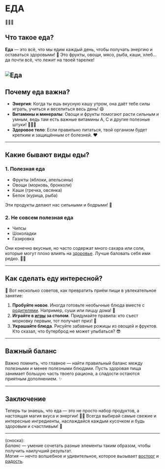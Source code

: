 # **ЕДА**
🍗🥗🍜

## Что такое еда?
**Еда** — это всё, что мы едим каждый день, чтобы получать энергию и оставаться здоровыми! 💪 Это фрукты, овощи, мясо, рыба, каши, хлеб... да почти всё, что лежит на твоей тарелке!

![Еда](https://github.com/MaratS2435/2025_kidbook/blob/generator/WORK/life/happiness/pictures/%D0%B5%D0%B4%D0%B0.png)
---

## Почему еда важна?
- **Энергия**: Когда ты ешь вкусную кашу утром, она даёт тебе силы играть, учиться и веселиться весь день! 😄
- **Витамины и минералы**: Овощи и фрукты помогают расти сильным и умным, ведь там есть важные витамины A, C и другие полезные штуки! 🌱🧅‍♂️
- **Здоровое тело**: Если правильно питаться, твой организм будет крепким и защищённым от болезней. ❤️

---

## Какие бывают виды еды?
### 1. **Полезная еда**
   - Фрукты (яблоки, апельсины)
   - Овощи (морковь, брокколи)
   - Каши (гречка, овсянка)
   - Белок (курица, рыба)
   
   Эти продукты делают нас сильными и бодрыми! 🚀

### 2. **Не совсем полезная еда**
   - Чипсы
   - Шоколадки
   - Газировка
   
   Они конечно вкусные, но часто содержат много сахара или соли, которые могут плохо влиять на [здоровье](Спорт.md). Лучше баловать себя ими редко. 🍫🍟

---

## Как сделать еду интересной?
🔆 Вот несколько советов, как превратить приём пищи в увлекательное занятие:

1. **Пробуйте новое**. Иногда готовьте необычные блюда вместе с [родителями](Семья.md). Например, суши или пиццу дома! 🍕
2. **Играйте в [игры](Игры.md) за столом**. Придумайте правила: кто съест морковку первым, тот получает приз! 🐰
3. **Украшайте блюда**. Рисуйте забавные рожицы из овощей и фруктов. Кто сказал, что бутерброд не может улыбаться? 😎

---

## Важный баланс
Важно помнить, что главное — найти правильный баланс между полезными и менее полезными блюдами. Пусть здоровая пища занимает большую часть твоего рациона, а сладости остаются приятным дополнением. ✨

---

## Заключение
Теперь ты знаешь, что еда — это не просто набор продуктов, а настоящая магия вкуса и энергии! 👩‍🍳 Всегда выбирай самые свежие и интересные ингредиенты, наслаждайся каждым кусочком и будь здоровым и счастливым! 💖

---

(сноска):  
*Баланс* — умение сочетать разные элементы таким образом, чтобы получить наилучший результат.  
*Магия* — нечто волшебное и удивительное, которое вызывает [восторг](Радость.md) и [радость](Улыбка.md).
